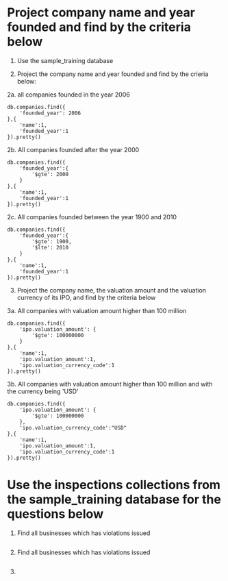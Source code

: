 # Project company name and year founded and find by the criteria below

1. Use the sample_training database

2. Project the company name and year founded and find by the crieria below:

2a. all companies founded in the year 2006
```
db.companies.find({
    'founded_year': 2006
},{
    'name':1,
    'founded_year':1
}).pretty()
```

2b. All companies founded after the year 2000
```
db.companies.find({
    'founded_year':{
        '$gte': 2000
    }
},{
    'name':1,
    'founded_year':1
}).pretty()
```

2c. All companies founded between the year 1900 and 2010
```
db.companies.find({
    'founded_year':{
        '$gte': 1900,
        '$lte': 2010
    }
},{
    'name':1,
    'founded_year':1
}).pretty()
```

3. Project the company name, the valuation amount and the valuation currency of its IPO, and find by the criteria below

3a. All companies with valuation amount higher than 100 million
```
db.companies.find({
    'ipo.valuation_amount': {
        '$gte': 100000000
    }
},{
    'name':1,
    'ipo.valuation_amount':1,
    'ipo.valuation_currency_code':1
}).pretty()
```

3b. All companies with valuation amount higher than 100 million and with the currency being 'USD'
```
db.companies.find({
    'ipo.valuation_amount': {
        '$gte': 100000000
    },
    'ipo.valuation_currency_code':"USD"
},{
    'name':1,
    'ipo.valuation_amount':1,
    'ipo.valuation_currency_code':1
}).pretty()
```

# Use the inspections collections from the sample_training database for the questions below

1. Find all businesses which has violations issued
```

```

2. Find all businesses which has violations issued
```

```

3. 
